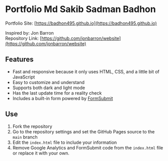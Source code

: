 # Portfolio Md Sakib Sadman Badhon

Portfolio Site: [https://badhon495.github.io](https://badhon495.github.io)

Inspired by: Jon Barron  
Repository Link: [https://github.com/jonbarron/website](https://github.com/jonbarron/website)

## Features

- Fast and responsive because it only uses HTML, CSS, and a little bit of JavaScript  
- Easy to customize and understand  
- Supports both dark and light mode
- Has the last update time for a reality check
- Includes a built-in form powered by [FormSubmit](https://formsubmit.io)  

## Use

1. Fork the repository  
2. Go to the repository settings and set the GitHub Pages source to the `main` branch  
3. Edit the `index.html` file to include your information  
4. Remove Google Analytics and FormSubmit code from the `index.html` file or replace it with your own.
